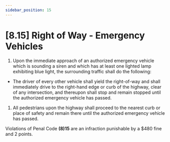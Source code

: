 ```yaml
---
sidebar_position: 15
---
```

# [8.15] Right of Way - Emergency Vehicles

1. Upon the immediate approach of an authorized emergency vehicle which is sounding a siren and which has at least one lighted lamp exhibiting blue light, the surrounding traffic shall do the following:

- The driver of every other vehicle shall yield the right-of-way and shall immediately drive to the right-hand edge or curb of the highway, clear of any intersection, and thereupon shall stop and remain stopped until the authorized emergency vehicle has passed.

1. All pedestrians upon the highway shall proceed to the nearest curb or place of safety and remain there until the authorized emergency vehicle has passed.

Violations of Penal Code **(8)15** are an infraction punishable by a $480 fine and 2 points.